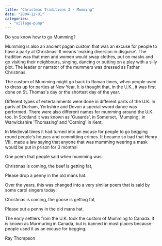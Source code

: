 ```yaml
---
title: "Christmas Traditions 3 - Mumming"
date: "2004-12-01"
categories: 
  - "village-pump"
---
```


Do you know how to go Mumming?

Mumming is also an ancient pagan custom that was an excuse for people to have a party at Christmas! It means 'making diversion in disguise'. The tradition was that men and women would swap clothes, put on masks and go visiting their neighbours, singing, dancing or putting on a play with a silly plot. The leader or narrator of the mummers was dressed as Father Christmas.

The custom of Mumming might go back to Roman times, when people used to dress up for parties at New Year. It is thought that, in the U.K., it was first done on St. Thomas's day or the shortest day of the year.

Different types of entertainments were done in different parts of the U.K. In parts of Durham, Yorkshire and Devon a special sword dance was performed. There were also different names for mumming around the U.K. too. In Scotland it was known as 'Gusards', in Somerset, 'Mumping', in Warwickshire 'Thomasing' and 'Corning' in Kent.

In Medieval times it had turned into an excuse for people to go begging round people's houses and committing crimes. It became so bad that Henry VIII, made a law saying that anyone that was mumming wearing a mask would be put in prison for 3 months!

One poem that people said when mumming was:

Christmas is coming, the beef is getting fat,

Please drop a penny in the old mans hat.

Over the years, this was changed into a very similar poem that is said by some carol singers today:

Christmas is coming, the goose is getting fat,

Please put a penny in the old mans hat.

The early settlers from the U.K. took the custom of Mumming to Canada. It is known as Murmuring in Canada, but is banned in most places because people used it as an excuse for begging.

Ray Thompson

